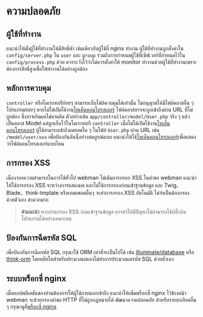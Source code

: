 # ความปลอดภัย

## ผู้ใช้ที่ทำงาน
แนะนำให้ตั้งผู้ใช้ที่ทำงานให้มีสิทธิ์ต่ำ เช่นเดียวกับผู้ใช้ที่ nginx ทำงาน ผู้ใช้ที่ทำงานถูกตั้งค่าใน `config/server.php` ใน `user` และ `group` รวมถึงการกำหนดผู้ใช้ที่เซิฟเวอร์ที่กำหนดไว้ใน `config/process.php` ด้วย
ควรระวังไว้ว่าไม่ควรตั้งค่าให้ monitor ทำงานด้วยผู้ใช้ที่ทำงานเพราะต้องการสิทธิ์สูงเพื่อให้ทำงานได้อย่างถูกต้อง

## หลักการควบคุม
`controller` หรือไดเรกทอรีย่อยๆ สามารถเก็บไฟล์ควบคุมได้เท่านั้น ไม่อนุญาตให้มีไฟล์คลาสอื่น ๆ โปรแกรมย่อยๆ หากไม่ได้เปิดใช้งาน[โทเค็นคอนโทรลเลอร์](https://www.workerman.net/doc/webman/controller.html#%E6%8E%A7%E5%88%B6%E5%99%A8%E5%90%8E%E7%BC%80) ไฟล์คลาสอาจจะถูกเข้าถึงผ่าน URL ที่ไม่ถูกต้อง ซึ่งอาจเกิดผลไม่คาดคิด
ตัวอย่างเช่น `app/controller/model/User.php` จริง ๆ แล้วเป็นคลาส Model แต่ถูกเก็บไว้ในไดเรกทอรี `controller` เมื่อไม่ได้เปิดใช้งาน[โทเค็นคอนโทรลเลอร์](https://www.workerman.net/doc/webman/controller.html#%E6%8E%A7%E5%88%B6%E5%99%A8%E5%90%8E%E7%BC%80) ผู้ใช้สามารถเข้าถึงเมทอดใด ๆ ในไฟล์ `User.php` ผ่าน URL เช่น `/model/user/xxx`
เพื่อป้องกันอันนี้อย่างสมบูรณ์แบบ แนะนำให้ใช้[โทเค็นคอนโทรลเลอร์](https://www.workerman.net/doc/webman/controller.html#%E6%8E%A7%E5%88%B6%E5%99%A8%E5%90%8E%E7%BC%80)เพื่อแสดงว่าไฟล์คอนโทรลเลอร์แบบไหน

## การกรอง XSS
เนื่องจากความสามารถในการใช้ทั่วไป  webman ไม่เติมการกรอก XSS ในคำขอ
webman แนะนำให้ใช้การกรอง XSS ระหว่างการแสดงผล และไม่ใช้การกรองก่อนเข้าฐานข้อมูล
และ Twig、Blade、think-tmplate หรือเทมเพลตอื่นๆ จะทำการกรอง XSS อัตโนมัติ ไม่จำเป็นต้องกรองด้วยตัวเอง สะดวกมาก

> **คำแนะนำ**
> หากท่านกรอง XSS ก่อนเข้าฐานข้อมูล อาจทำให้มีปัญหาไม่สามารถใช้ปลั๊กอินโปรแกรมได้อย่างเหมาะสม

## ป้องกันการฉีดรหัส SQL
เพื่อป้องกันการฉีดรหัส SQL กรุณาใช้ ORM เท่าที่จะเป็นไปได้ เช่น [illuminate/database](https://www.workerman.net/doc/webman/db/tutorial.html) หรือ [think-orm](https://www.workerman.net/doc/webman/db/thinkorm.html) โดยหลียใหสำหรับประมวลผลเองไม่ทำการประมวลผลรหัส SQL ด้วยตัวเอง

## ระบบพร็อกซี่ nginx
เมื่อแอปพลิเคชันของท่านต้องการให้ผู้ใช้ภายนอกเข้าถึง แนะนำให้เพิ่มพร็อกซี่ nginx ไว้ข้างหน้า webman จะช่วยกรองคำขอ HTTP ที่ไม่ถูกกฎหมายได้  พัฒนาความปลอดภัย
สำหรับรายละเอียดอื่น ๆ กรุณาดูที่[พร็อกซี่ nginx](nginx-proxy.md)
